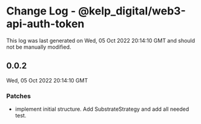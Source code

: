 # Change Log - @kelp_digital/web3-api-auth-token

This log was last generated on Wed, 05 Oct 2022 20:14:10 GMT and should not be manually modified.

## 0.0.2
Wed, 05 Oct 2022 20:14:10 GMT

### Patches

- implement initial structure. Add SubstrateStrategy and add all needed test.

